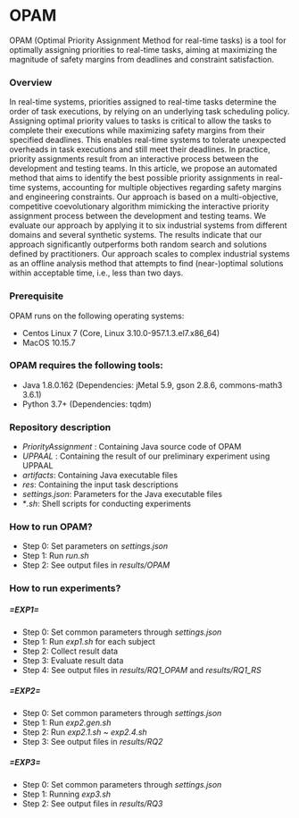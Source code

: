 # OPAM

OPAM (Optimal Priority Assignment Method for real-time tasks) is a tool for optimally assigning priorities to real-time tasks, aiming at maximizing the magnitude of safety margins from deadlines and constraint satisfaction. 


### Overview
In real-time systems, priorities assigned to real-time tasks determine the order of task executions, by relying on an underlying task scheduling policy. Assigning optimal priority values to tasks is critical to allow the tasks to complete their executions while maximizing safety margins from their specified deadlines. This enables real-time systems to tolerate unexpected overheads in task executions and still meet their deadlines. In practice, priority assignments result from an interactive process between the development and testing teams. In this article, we propose an automated method that aims to identify the best possible priority assignments in real-time systems, accounting for multiple objectives regarding safety margins and engineering constraints. Our approach is based on a multi-objective, competitive coevolutionary algorithm mimicking the interactive priority assignment process between the development and testing teams. We evaluate our approach by applying it to six industrial systems from different domains and several synthetic systems. The results indicate that our approach significantly outperforms both random search and solutions defined by practitioners. Our approach scales to complex industrial systems as an offline analysis method that attempts to find (near-)optimal solutions within acceptable time, i.e., less than two days.


### Prerequisite
OPAM runs on the following operating systems:
- Centos Linux 7 (Core, Linux 3.10.0-957.1.3.el7.x86_64)
- MacOS 10.15.7


### OPAM requires the following tools:
- Java 1.8.0.162  (Dependencies: jMetal 5.9, gson 2.8.6, commons-math3 3.6.1)
- Python 3.7+     (Dependencies: tqdm)


### Repository description
* *PriorityAssignment* : Containing Java source code of OPAM
* *UPPAAL* : Containing the result of our preliminary experiment using UPPAAL
* *artifacts*: Containing Java executable files
* *res*: Containing the input task descriptions
* *settings.json*: Parameters for the Java executable files
* **.sh*: Shell scripts for conducting experiments 


### How to run OPAM?
* Step 0: Set parameters on *settings.json*
* Step 1: Run *run.sh*
* Step 2: See output files in *results/OPAM*


### How to run experiments?

##### =EXP1=
* Step 0: Set common parameters through *settings.json*
* Step 1: Run *exp1.sh* for each subject
* Step 2: Collect result data 
* Step 3: Evaluate result data 
* Step 4: See output files in *results/RQ1_OPAM* and *results/RQ1_RS*


##### =EXP2=
* Step 0: Set common parameters through *settings.json*
* Step 1: Run *exp2.gen.sh*
* Step 2: Run *exp2.1.sh* ~ *exp2.4.sh* 
* Step 3: See output files in *results/RQ2*


##### =EXP3=
* Step 0: Set common parameters through *settings.json*
* Step 1: Running *exp3.sh*
* Step 2: See output files in *results/RQ3*
